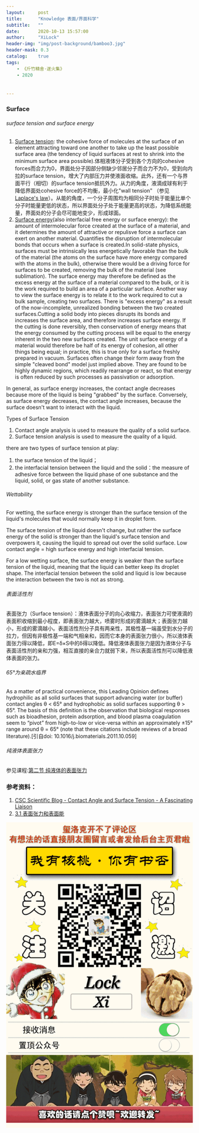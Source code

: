 ```yaml
---
layout:     post
title:      "Knowledge 表面/界面科学"
subtitle:   ""
date:       2020-10-13 15:57:00
author:     "XiLock"
header-img: "img/post-background/bamboo3.jpg"
header-mask: 0.3
catalog:    true
tags:
    - 《斤竹精舍·遂火集》
    - 2020


---
```


### Surface
###### surface tension and surface energy
1. [Surface tension](https://en.wikipedia.org/wiki/Surface_tension): the cohesive force of molecules at the surface of an element attracting toward one another to take up the least possible surface area (the tendency of liquid surfaces at rest to shrink into the minimum surface area possible).体相液体分子受到各个方向的cohesive forces而合力为0，界面处分子因部分侧缺少邻居分子而合力不为0，受到向内拉的surface tension，增大了内部压力并使液面收缩。此外，还有一个与界面平行（相切）的surface tension抵抗外力。从力的角度，液滴成球有利于降低界面处cohesive force的不均衡，最小化"wall tension" （参见[ Laplace's law](https://en.wikipedia.org/wiki/Young%E2%80%93Laplace_equation)）。从能的角度，一个分子周围均为相同分子时处于能量比单个分子时能量更低的状态，所以界面处分子处于能量更高的状态，为降低系统能量，界面处的分子会尽可能地变少，形成球面。
1. [Surface energy](https://en.wikipedia.org/wiki/Surface_energy)(also interfacial free energy or surface energy): the amount of intermolecular force created at the surface of a material, and it determines the amount of attractive or repulisve force a surface can exert on another material. Quantifies the disruption of intermolecular bonds that occurs when a surface is created.In solid-state physics, surfaces must be intrinsically less energetically favorable than the bulk of the material (the atoms on the surface have more energy compared with the atoms in the bulk), otherwise there would be a driving force for surfaces to be created, removing the bulk of the material (see sublimation). The surface energy may therefore be defined as the excess energy at the surface of a material compared to the bulk, or it is the work required to build an area of a particular surface. Another way to view the surface energy is to relate it to the work required to cut a bulk sample, creating two surfaces. There is "excess energy" as a result of the now-incomplete, unrealized bonding between the two created surfaces.Cutting a solid body into pieces disrupts its bonds and increases the surface area, and therefore increases surface energy. If the cutting is done reversibly, then conservation of energy means that the energy consumed by the cutting process will be equal to the energy inherent in the two new surfaces created. The unit surface energy of a material would therefore be half of its energy of cohesion, all other things being equal; in practice, this is true only for a surface freshly prepared in vacuum. Surfaces often change their form away from the simple "cleaved bond" model just implied above. They are found to be highly dynamic regions, which readily rearrange or react, so that energy is often reduced by such processes as passivation or adsorption.

In general, as surface energy increases, the contact angle decreases because more of the liquid is being "grabbed" by the surface. Conversely, as surface energy decreases, the contact angle increases, because the surface doesn't want to interact with the liquid.


Types of Surface Tension

1. Contact angle analysis is used to measure the quality of a solid surface. 
1. Surface tension analysis is used to measure the quality of a liquid. 

there are two types of surface tension at play: 
1. the surface tension of the liquid；
1. the interfacial tension between the liquid and the solid：the measure of adhesive force between the liquid phase of one substance and the liquid, solid, or gas state of another substance. 

###### Wettability
For wetting, the surface energy is stronger than the surface tension of the liquid's molecules that would normally keep it in droplet form.

 The surface tension of the liquid doesn't change, but rather the surface energy of the solid is stronger than the liquid's surface tension and overpowers it, causing the liquid to spread out over the solid surface. Low contact angle = high surface energy and high interfacial tension.
 
 For a low wetting surface, the surface energy is weaker than the surface tension of the liquid, meaning that the liquid can better keep its droplet shape. The interfacial tension between the solid and liquid is low because the interaction between the two is not as strong.

###### 表面活性剂
表面张力（Surface tension）：液体表面分子的向心收缩力，表面张力可使液滴的表面积收缩到最小程度，即表面张力越大，喷雾时形成的雾滴越大；表面张力越小，形成的雾滴越小。表面活性剂分子具有两亲性，其极性基一端虽受到水分子的拉力，但因有非极性基一端和气相亲和，因而它本身的表面张力很小，所以液体表面张力得以降低，即E=δ×S中的δ得以降低。降低液体表面张力是因为液体分子与表面活性剂的亲和力强，相互直接的亲合力就弱下来，所以表面活性剂可以降低液体表面的张力。

###### 65°为亲疏水临界
As a matter of practical convenience, this Leading Opinion defines hydrophilic as all solid surfaces that support advancing water (or buffer) contact angles θ < 65° and hydrophobic as solid surfaces supporting θ > 65°. The basis of this definition is the observation that biological responses such as bioadhesion, protein adsorption, and blood plasma coagulation seem to “pivot” from high-to-low or vice-versa within an approximately ±15° range around θ = 65° (note that these citations include reviews of a broad literature).[引自doi: 10.1016/j.biomaterials.2011.10.059]

###### 纯液体表面张力
参见课程:[第二节 纯液体的表面张力](http://courseware.eduwest.com/courseware/0129/content/0007/020001.htm)

### 参考资料：
1. [CSC Scientific Blog - Contact Angle and Surface Tension - A Fascinating Liaison](https://www.cscscientific.com/csc-scientific-blog/how-does-contact-angle-relate-to-surface-tension)
1. [3.1 表面张力和表面能](https://wenku.baidu.com/view/594f822fcc7931b765ce1571.html)

![](/img/wc-tail.GIF)
